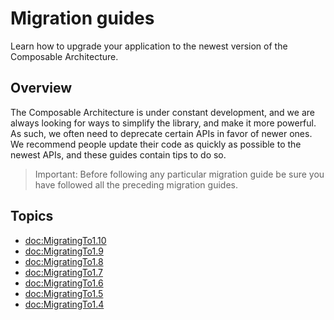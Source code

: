 # Migration guides

Learn how to upgrade your application to the newest version of the Composable Architecture.

## Overview

The Composable Architecture is under constant development, and we are always looking for ways to
simplify the library, and make it more powerful. As such, we often need to deprecate certain APIs
in favor of newer ones. We recommend people update their code as quickly as possible to the newest
APIs, and these guides contain tips to do so.

> Important: Before following any particular migration guide be sure you have followed all the 
> preceding migration guides.

## Topics

- <doc:MigratingTo1.10>
- <doc:MigratingTo1.9>
- <doc:MigratingTo1.8>
- <doc:MigratingTo1.7>
- <doc:MigratingTo1.6>
- <doc:MigratingTo1.5>
- <doc:MigratingTo1.4>
